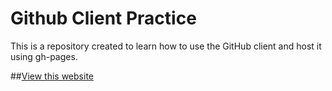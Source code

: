 Github Client Practice
========================

This is a repository created to learn how to use the GitHub client and host it using gh-pages.

##[View this website](http://honeycombNo5.github.io/gitGUI)
